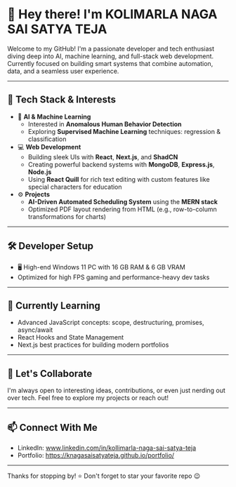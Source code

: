 # 👋 Hey there! I'm KOLIMARLA NAGA SAI SATYA TEJA

Welcome to my GitHub! I'm a passionate developer and tech enthusiast diving deep into AI, machine learning, and full-stack web development. Currently focused on building smart systems that combine automation, data, and a seamless user experience.

---

## 🔧 Tech Stack & Interests

- 🧠 **AI & Machine Learning**
  - Interested in **Anomalous Human Behavior Detection**
  - Exploring **Supervised Machine Learning** techniques: regression & classification
- 💻 **Web Development**
  - Building sleek UIs with **React**, **Next.js**, and **ShadCN**
  - Creating powerful backend systems with **MongoDB**, **Express.js**, **Node.js**
  - Using **React Quill** for rich text editing with custom features like special characters for education
- ⚙️ **Projects**
  - **AI-Driven Automated Scheduling System** using the **MERN stack**
  - Optimized PDF layout rendering from HTML (e.g., row-to-column transformations for charts)

---

## 🛠️ Developer Setup

- 🖥️ High-end Windows 11 PC with 16 GB RAM & 6 GB VRAM
- Optimized for high FPS gaming and performance-heavy dev tasks

---

## 🌱 Currently Learning

- Advanced JavaScript concepts: scope, destructuring, promises, async/await
- React Hooks and State Management
- Next.js best practices for building modern portfolios

---

## 🚀 Let's Collaborate

I'm always open to interesting ideas, contributions, or even just nerding out over tech. Feel free to explore my projects or reach out!

---

## 📫 Connect With Me

- LinkedIn: www.linkedin.com/in/kollimarla-naga-sai-satya-teja
- Portfolio: https://knagasaisatyateja.github.io/portfolio/

---

Thanks for stopping by! ⭐️ Don't forget to star your favorite repo 😉
